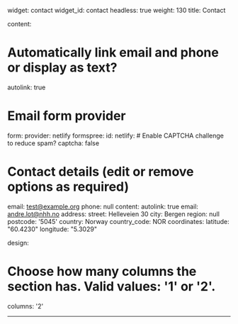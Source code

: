 widget: contact
widget_id: contact
headless: true
weight: 130
title: Contact

content:
  # Automatically link email and phone or display as text?
  autolink: true

  # Email form provider
  form:
    provider: netlify
    formspree:
      id:
    netlify:
      # Enable CAPTCHA challenge to reduce spam?
      captcha: false

  # Contact details (edit or remove options as required)
  email: test@example.org
  phone: null
  content:
    autolink: true
    email: andre.lot@nhh.no
    address:
      street: Helleveien 30
      city: Bergen
      region: null
      postcode: '5045'
      country: Norway
      country_code: NOR
    coordinates:
      latitude: "60.4230"
      longitude: "5.3029"

design:
  # Choose how many columns the section has. Valid values: '1' or '2'.
  columns: '2'


---
